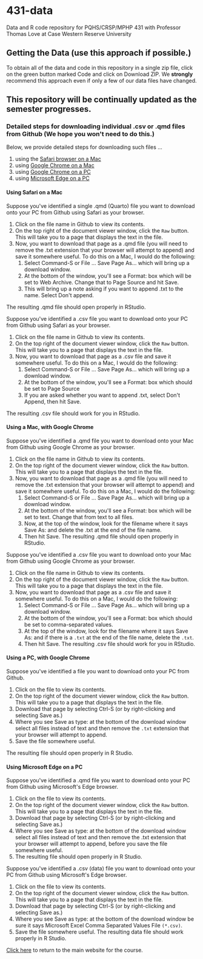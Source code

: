 # 431-data

Data and R code repository for PQHS/CRSP/MPHP 431 with Professor Thomas Love at Case Western Reserve University

## Getting the Data (use this approach if possible.)

To obtain all of the data and code in this repository in a single zip file, click on the green button marked Code and click on Download ZIP. We **strongly** recommend this approach even if only a few of our data files have changed.

## This repository will be continually updated as the semester progresses.


### Detailed steps for downloading individual .csv or .qmd files from Github (We hope you won't need to do this.)

Below, we provide detailed steps for downloading such files ...

1. using the [Safari browser on a Mac](https://github.com/THOMASELOVE/431-data/blob/master/README.md#using-safari-on-a-mac)
2. using [Google Chrome on a Mac](https://github.com/THOMASELOVE/431-data/blob/master/README.md#using-a-mac-with-google-chrome)
3. using [Google Chrome on a PC](https://github.com/THOMASELOVE/431-data/blob/master/README.md#using-a-pc-with-google-chrome)
4. using [Microsoft Edge on a PC](https://github.com/THOMASELOVE/431-data/blob/master/README.md#using-microsoft-edge-on-a-pc)


#### Using Safari on a Mac

Suppose you've identified a single .qmd (Quarto) file you want to download onto your PC from Github using Safari as your browser.

1. Click on the file name in Github to view its contents.
2. On the top right of the document viewer window, click the `Raw` button. This will take you to a page that displays the text in the file.
3. Now, you want to download that page as a .qmd file (you will need to remove the .txt extension that your browser will attempt to append) and save it somewhere useful. To do this on a Mac, I would do the following:
    1. Select Command-S or File ... Save Page As... which will bring up a download window.
    2. At the bottom of the window, you'll see a Format: box which will be set to Web Archive. Change that to Page Source and hit Save.
    3. This will bring up a note asking if you want to append .txt to the name. Select Don't append.

The resulting .qmd file should open properly in RStudio.

Suppose you've identified a .csv file you want to download onto your PC from Github using Safari as your browser.

1. Click on the file name in Github to view its contents.
2. On the top right of the document viewer window, click the `Raw` button. This will take you to a page that displays the text in the file.
3. Now, you want to download that page as a .csv file and save it somewhere useful. To do this on a Mac, I would do the following:
    1. Select Command-S or File ... Save Page As... which will bring up a download window.
    2. At the bottom of the window, you'll see a Format: box which should be set to Page Source
    3. If you are asked whether you want to append .txt, select Don't Append, then hit Save.

The resulting .csv file should work for you in RStudio.

#### Using a Mac, with Google Chrome

Suppose you've identified a .qmd file you want to download onto your Mac from Github using Google Chrome as your browser.

1. Click on the file name in Github to view its contents.
2. On the top right of the document viewer window, click the `Raw` button. This will take you to a page that displays the text in the file.
3. Now, you want to download that page as a .qmd file (you will need to remove the .txt extension that your browser will attempt to append) and save it somewhere useful. To do this on a Mac, I would do the following:
    1. Select Command-S or File ... Save Page As... which will bring up a download window.
    2. At the bottom of the window, you'll see a Format: box which will be set to text. Change that from text to all files.
    3. Now, at the top of the window, look for the filename where it says Save As: and delete the .txt at the end of the file name.
    4. Then hit Save.
The resulting .qmd file should open properly in RStudio.

Suppose you've identified a .csv file you want to download onto your Mac from Github using Google Chrome as your browser.

1. Click on the file name in Github to view its contents.
2. On the top right of the document viewer window, click the `Raw` button. This will take you to a page that displays the text in the file.
3. Now, you want to download that page as a .csv file and save it somewhere useful. To do this on a Mac, I would do the following:
    1. Select Command-S or File ... Save Page As... which will bring up a download window.
    2. At the bottom of the window, you'll see a Format: box which should be set to comma-separated values. 
    3. At the top of the window, look for the filename where it says Save As: and if there is a `.txt` at the end of the file name, delete the `.txt`.
    4. Then hit Save.
The resulting .csv file should work for you in RStudio.



#### Using a PC, with Google Chrome

Suppose you've identified a file you want to download onto your PC from Github.

1. Click on the file to view its contents.
2. On the top right of the document viewer window, click the `Raw` button. This will take you to a page that displays the text in the file.
3. Download that page by selecting Ctrl-S (or by right-clicking and selecting Save as.)
4. Where you see Save as type: at the bottom of the download window select all files instead of text and then remove the `.txt` extension that your browser will attempt to append.
5. Save the file somewhere useful.

The resulting file should open properly in R Studio.

#### Using Microsoft Edge on a PC

Suppose you've identified a .qmd file you want to download onto your PC from Github using Microsoft's Edge browser.

1. Click on the file to view its contents.
2. On the top right of the document viewer window, click the `Raw` button. This will take you to a page that displays the text in the file.
3. Download that page by selecting Ctrl-S (or by right-clicking and selecting Save as.)
4. Where you see Save as type: at the bottom of the download window select all files instead of text and
then remove the .txt extension that your browser will attempt to append, before you save the file somewhere useful. 
5. The resulting file should open properly in R Studio.

Suppose you've identified a .csv (data)  file you want to download onto your PC from Github using Microsoft's Edge browser.

1. Click on the file to view its contents.
2. On the top right of the document viewer window, click the `Raw` button. This will take you to a page that displays the text in the file.
3. Download that page by selecting Ctrl-S (or by right-clicking and selecting Save as.)
4. Where you see Save as type: at the bottom of the download window be sure it says Microsoft Excel Comma Separated Values File `(*.csv)`.
5. Save the file somewhere useful. The resulting data file should work properly in R Studio.

[Click here](https://thomaselove.github.io/431-2024/) to return to the main website for the course.
